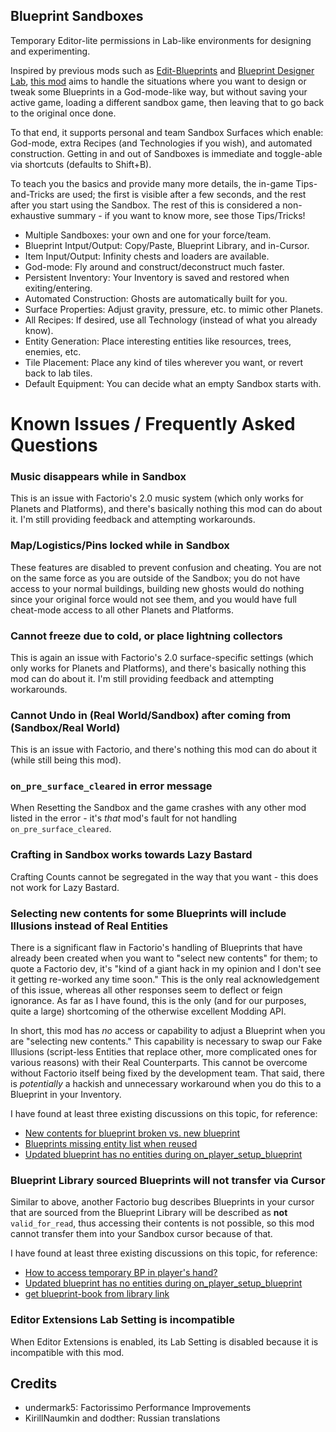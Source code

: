 ## Blueprint Sandboxes

Temporary Editor-lite permissions in Lab-like environments for designing and experimenting.

Inspired by previous mods such as [Edit-Blueprints](https://mods.factorio.com/mod/Edit-Blueprints) and [Blueprint Designer Lab](https://mods.factorio.com/mod/BlueprintLab_design), [this mod](https://mods.factorio.com/mod/blueprint-sandboxes) aims to handle the situations where you want to design or tweak some Blueprints in a God-mode-like way, but without saving your active game, loading a different sandbox game, then leaving that to go back to the original once done.

To that end, it supports personal and team Sandbox Surfaces which enable: God-mode, extra Recipes (and Technologies if you wish), and automated construction. Getting in and out of Sandboxes is immediate and toggle-able via shortcuts (defaults to Shift+B).

To teach you the basics and provide many more details, the in-game Tips-and-Tricks are used; the first is visible after a few seconds, and the rest after you start using the Sandbox. The rest of this is considered a non-exhaustive summary - if you want to know more, see those Tips/Tricks!

* Multiple Sandboxes: your own and one for your force/team.
* Blueprint Intput/Output: Copy/Paste, Blueprint Library, and in-Cursor.
* Item Input/Output: Infinity chests and loaders are available.
* God-mode: Fly around and construct/deconstruct much faster.
* Persistent Inventory: Your Inventory is saved and restored when exiting/entering.
* Automated Construction: Ghosts are automatically built for you.
* Surface Properties: Adjust gravity, pressure, etc. to mimic other Planets.
* All Recipes: If desired, use all Technology (instead of what you already know).
* Entity Generation: Place interesting entities like resources, trees, enemies, etc.
* Tile Placement: Place any kind of tiles wherever you want, or revert back to lab tiles.
* Default Equipment: You can decide what an empty Sandbox starts with.

# Known Issues / Frequently Asked Questions

### Music disappears while in Sandbox

This is an issue with Factorio's 2.0 music system (which only works for Planets and Platforms), and there's basically nothing this mod can do about it. I'm still providing feedback and attempting workarounds.

### Map/Logistics/Pins locked while in Sandbox

These features are disabled to prevent confusion and cheating. You are not on the same force as you are outside of the Sandbox; you do not have access to your normal buildings, building new ghosts would do nothing since your original force would not see them, and you would have full cheat-mode access to all other Planets and Platforms.

### Cannot freeze due to cold, or place lightning collectors

This is again an issue with Factorio's 2.0 surface-specific settings (which only works for Planets and Platforms), and there's basically nothing this mod can do about it. I'm still providing feedback and attempting workarounds.

### Cannot Undo in (Real World/Sandbox) after coming from (Sandbox/Real World)

This is an issue with Factorio, and there's nothing this mod can do about it (while still being this mod).

### `on_pre_surface_cleared` in error message

When Resetting the Sandbox and the game crashes with any other mod listed in the error - it's _that_ mod's fault for not handling `on_pre_surface_cleared`.

### Crafting in Sandbox works towards Lazy Bastard

Crafting Counts cannot be segregated in the way that you want - this does not work for Lazy Bastard.

### Selecting new contents for some Blueprints will include Illusions instead of Real Entities

There is a significant flaw in Factorio's handling of Blueprints that have already been created when you want to "select new contents" for them; to quote a Factorio dev, it's "kind of a giant hack in my opinion and I don't see it getting re-worked any time soon." This is the only real acknowledgement of this issue, whereas all other responses seem to deflect or feign ignorance. As far as I have found, this is the only (and for our purposes, quite a large) shortcoming of the otherwise excellent Modding API.

In short, this mod has _no_ access or capability to adjust a Blueprint when you are "selecting new contents." This capability is necessary to swap our Fake Illusions (script-less Entities that replace other, more complicated ones for various reasons) with their Real Counterparts. This cannot be overcome without Factorio itself being fixed by the development team. That said, there is _potentially_ a hackish and unnecessary workaround when you do this to a Blueprint in your Inventory.

I have found at least three existing discussions on this topic, for reference:

* [New contents for blueprint broken vs. new blueprint](https://forums.factorio.com/viewtopic.php?f=29&t=88793)
* [Blueprints missing entity list when reused](https://forums.factorio.com/viewtopic.php?f=7&t=99323)
* [Updated blueprint has no entities during on_player_setup_blueprint](https://forums.factorio.com/viewtopic.php?f=48&t=88100)

### Blueprint Library sourced Blueprints will not transfer via Cursor

Similar to above, another Factorio bug describes Blueprints in your cursor that are sourced from the Blueprint Library will be described as __not__ `valid_for_read`, thus accessing their contents is not possible, so this mod cannot transfer them into your Sandbox cursor because of that.

I have found at least three existing discussions on this topic, for reference:

* [How to access temporary BP in player's hand?](https://test.forums.factorio.com/viewtopic.php?t=93956)
* [Updated blueprint has no entities during on_player_setup_blueprint](https://forums.factorio.com/viewtopic.php?f=48&t=88100)
* [get blueprint-book from library link](https://test.forums.factorio.com/viewtopic.php?t=95272)

### Editor Extensions Lab Setting is incompatible

When Editor Extensions is enabled, its Lab Setting is disabled because it is incompatible with this mod.

## Credits
* undermark5: Factorissimo Performance Improvements
* KirillNaumkin and dodther: Russian translations